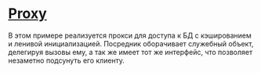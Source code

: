 
# [Proxy](https://refactoring.guru/ru/design-patterns/proxy)
В этом примере реализуется прокси для доступа к БД с кэшированием и ленивой инициализацией.
Посредник оборачивает служебный объект, делегируя вызовы ему, а так же имеет тот же интерфейс, что позволяет незаметно подсунуть его клиенту.